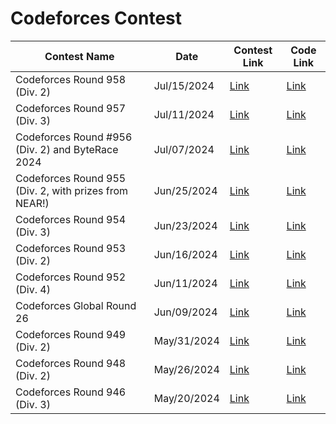# Codeforces Contest

| Contest Name | Date | Contest Link | Code Link |
|--------------|------|--------------|-----------|
| Codeforces Round 958 (Div. 2) | Jul/15/2024 | [Link](https://codeforces.com/contest/1988) | [Link](https://github.com/RaihanulIslamNahid/Codeforces/tree/main/%20Codeforces%20Round%20958%20(Div.%202)) |
| Codeforces Round 957 (Div. 3) | Jul/11/2024 | [Link](https://codeforces.com/contest/1992) | [Link](https://github.com/RaihanulIslamNahid/Codeforces/tree/main/Codeforces%20Round%20957%20(Div.%203)) |
| Codeforces Round #956 (Div. 2) and ByteRace 2024 | Jul/07/2024 | [Link](https://codeforces.com/contest/1983) | [Link](https://github.com/RaihanulIslamNahid/Codeforces/tree/main/Codeforces%20Round%20%23956%20(Div.%202)%20and%20ByteRace%202024) |
| Codeforces Round 955 (Div. 2, with prizes from NEAR!) | Jun/25/2024 | [Link](https://codeforces.com/contest/1982) | [Link](https://github.com/RaihanulIslamNahid/Codeforces/tree/main/Codeforces%20Round%20955%20(Div.%202%2C%20with%20prizes%20from%20NEAR!)) |
| Codeforces Round 954 (Div. 3) | Jun/23/2024 | [Link](https://codeforces.com/contest/1986) | [Link](https://github.com/RaihanulIslamNahid/Codeforces/tree/main/Codeforces%20Round%20954%20(Div.%203)) |
| Codeforces Round 953 (Div. 2) | Jun/16/2024 | [Link](https://codeforces.com/contest/1985) | [Link](https://github.com/RaihanulIslamNahid/Codeforces/tree/main/Codeforces%20Round%20953%20(Div.%202)) |
| Codeforces Round 952 (Div. 4) | Jun/11/2024 | [Link](https://codeforces.com/contest/1985) | [Link](https://github.com/RaihanulIslamNahid/Codeforces/tree/main/Codeforces%20Round%20952%20(Div.%204)) |
| Codeforces Global Round 26 | Jun/09/2024 | [Link](https://codeforces.com/contest/1984) | [Link](https://github.com/RaihanulIslamNahid/Codeforces/tree/main/Codeforces%20Global%20Round%2026) |
| Codeforces Round 949 (Div. 2) | May/31/2024 | [Link](https://codeforces.com/contest/1981) | [Link](https://github.com/RaihanulIslamNahid/Codeforces/tree/main/Codeforces%20Round%20949%20(Div.%202)) |
| Codeforces Round 948 (Div. 2) | May/26/2024 | [Link](https://codeforces.com/contest/1977) | [Link](https://github.com/RaihanulIslamNahid/Codeforces/tree/main/Codeforces%20Round%20948%20(Div.%202)) |
| Codeforces Round 946 (Div. 3) | May/20/2024 | [Link](https://codeforces.com/contest/1974) | [Link](https://github.com/RaihanulIslamNahid/Codeforces/tree/main/Codeforces%20Round%20946%20(Div.%203)) |
